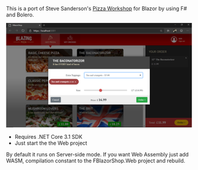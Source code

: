 This is a port of Steve Sanderson's [Pizza Workshop](https://github.com/dotnet-presentations/blazor-workshop) for Blazor
by using F# and Bolero.

![ScreenShot](FBlazor.png)

- Requires .NET Core 3.1 SDK
- Just start the the Web project

By default it runs on Server-side mode. If you want Web Assembly just add WASM, compilation constant to the FBlazorShop.Web project and rebuild.
